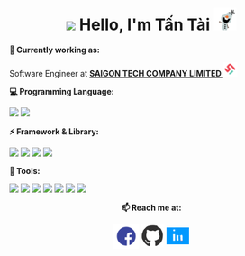 <h1 align= "center"><b><img width="30px" src="https://media.tenor.com/images/3b388fe03da271d2674faf85eb7c3fcd/tenor.gif" /> Hello, I'm Tấn Tài <img width="40px" src="gif/hello.gif" /></b></h1>

**💼 Currently working as:**

Software Engineer at <a href="https://www.saigon-tech.vn/" target="_blank"><b>SAIGON TECH COMPANY LIMITED <img width="25px" src="gif/logo.png" /></b></a>
<br>

**:computer: Programming Language:**

<code><a href="https://www.javascript.com/" target="_blank"><img height="50" src="https://www.vectorlogo.zone/logos/javascript/javascript-vertical.svg"></a></code>
<code><a href="https://www.php.net/" target="_blank"><img height="50" src="https://www.vectorlogo.zone/logos/php/php-icon.svg"></a></code>
<br>

**:zap: Framework & Library:**

<code><a href="https://nodejs.org/en/" target="_blank"><img height="50" src="https://www.vectorlogo.zone/logos/nodejs/nodejs-horizontal.svg"></a></code>
<code><a href="https://expressjs.com/" target="_blank"><img height="50" src="https://www.vectorlogo.zone/logos/expressjs/expressjs-ar21.svg"></a></code>
<code><a href="https://laravel.com/" target="_blank"><img height="50" src="https://www.vectorlogo.zone/logos/laravel/laravel-ar21.svg"></a></code>
<code><a href="https://wordpress.org/" target="_blank"><img height="50" src="https://www.vectorlogo.zone/logos/wordpress/wordpress-ar21.svg"></a></code>
<br>

**:wrench: Tools:**

<code><a href="https://www.docker.com/" target="_blank"><img height="50" src="https://www.vectorlogo.zone/logos/docker/docker-official.svg"></a></code>
<code><a href="https://git-scm.com/" target="_blank"><img height="50" src="https://www.vectorlogo.zone/logos/git-scm/git-scm-ar21.svg"></a></code>
<code><a href="https://github.com/" target="_blank"><img height="50" src="https://www.vectorlogo.zone/logos/github/github-ar21.svg"></a></code>
<code><a href="https://about.gitlab.com/" target="_blank"><img height="50" src="https://www.vectorlogo.zone/logos/gitlab/gitlab-ar21.svg"></a></code>
<code><a href="https://www.postman.com/" target="_blank"><img height="50" src="https://www.vectorlogo.zone/logos/getpostman/getpostman-ar21.svg"></a></code>
<code><a href="https://aws.amazon.com/" target="_blank"><img height="50" src="https://www.vectorlogo.zone/logos/amazon_aws/amazon_aws-ar21.svg"></a></code>
<code><a href="https://cloud.google.com/" target="_blank"><img height="50" src="https://www.vectorlogo.zone/logos/google_cloud/google_cloud-ar21.svg"></a></code>

<div align="center">

**📫 Reach me at:**<br>
<!-- ![width="30px"](gif/facebook.gif) -->
[<img align="center" alt="TTT0809 | Facebook" height="45px" src="gif/facebook.gif" />][facebook]
[<img align="center" alt="tantai0809 | Github" height="40px" src="gif/github.gif" />][github]
[<img align="center" alt="tantai0809 | Linkedin" height="30px" src="gif/linkedin.gif" />][linkedin]

[linkedin]: https://www.linkedin.com/in/tantai0809/
[facebook]: https://facebook.com/TTT0809/
[github]: https://github.com/tantai0809/